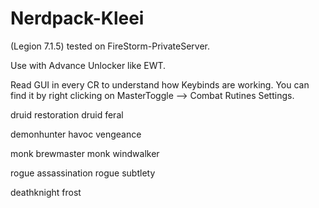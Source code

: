 # Nerdpack-Kleei
(Legion 7.1.5) tested on FireStorm-PrivateServer.

Use with Advance Unlocker like EWT.

Read GUI in every CR to understand how Keybinds are working. You can find it by right clicking on MasterToggle --> Combat Rutines Settings.

 druid restoration
 druid feral

 demonhunter havoc
             vengeance

 monk brewmaster
 monk windwalker

 rogue assassination
 rogue subtlety

 deathknight frost
